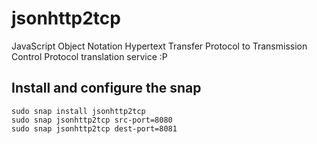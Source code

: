 # jsonhttp2tcp

JavaScript Object Notation Hypertext Transfer Protocol to Transmission Control Protocol translation service :P

## Install and configure the snap

```
sudo snap install jsonhttp2tcp
sudo snap jsonhttp2tcp src-port=8080
sudo snap jsonhttp2tcp dest-port=8081
```
